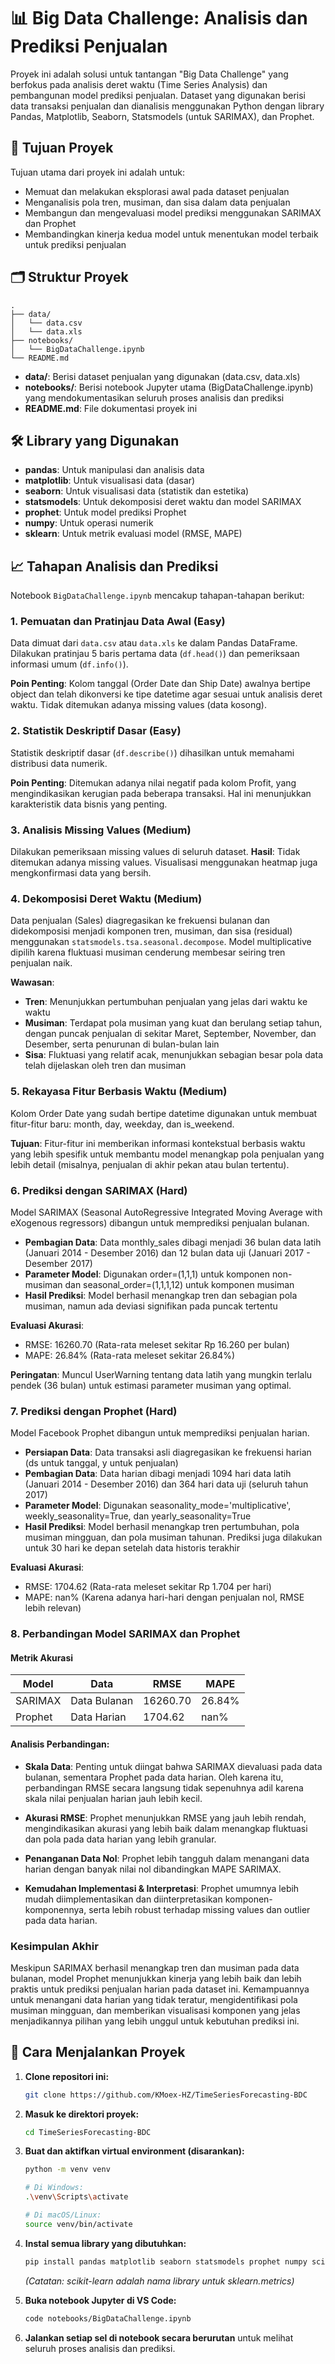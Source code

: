 # 📊 Big Data Challenge: Analisis dan Prediksi Penjualan

Proyek ini adalah solusi untuk tantangan "Big Data Challenge" yang berfokus pada analisis deret waktu (Time Series Analysis) dan pembangunan model prediksi penjualan. Dataset yang digunakan berisi data transaksi penjualan dan dianalisis menggunakan Python dengan library Pandas, Matplotlib, Seaborn, Statsmodels (untuk SARIMAX), dan Prophet.

## 🚀 Tujuan Proyek

Tujuan utama dari proyek ini adalah untuk:
- Memuat dan melakukan eksplorasi awal pada dataset penjualan
- Menganalisis pola tren, musiman, dan sisa dalam data penjualan
- Membangun dan mengevaluasi model prediksi menggunakan SARIMAX dan Prophet
- Membandingkan kinerja kedua model untuk menentukan model terbaik untuk prediksi penjualan

## 🗂️ Struktur Proyek

```
.
├── data/
│   └── data.csv
│   └── data.xls
├── notebooks/
│   └── BigDataChallenge.ipynb
└── README.md
```

- **data/**: Berisi dataset penjualan yang digunakan (data.csv, data.xls)
- **notebooks/**: Berisi notebook Jupyter utama (BigDataChallenge.ipynb) yang mendokumentasikan seluruh proses analisis dan prediksi
- **README.md**: File dokumentasi proyek ini

## 🛠️ Library yang Digunakan

- **pandas**: Untuk manipulasi dan analisis data
- **matplotlib**: Untuk visualisasi data (dasar)
- **seaborn**: Untuk visualisasi data (statistik dan estetika)
- **statsmodels**: Untuk dekomposisi deret waktu dan model SARIMAX
- **prophet**: Untuk model prediksi Prophet
- **numpy**: Untuk operasi numerik
- **sklearn**: Untuk metrik evaluasi model (RMSE, MAPE)

## 📈 Tahapan Analisis dan Prediksi

Notebook `BigDataChallenge.ipynb` mencakup tahapan-tahapan berikut:

### 1. Pemuatan dan Pratinjau Data Awal (Easy)
Data dimuat dari `data.csv` atau `data.xls` ke dalam Pandas DataFrame. Dilakukan pratinjau 5 baris pertama data (`df.head()`) dan pemeriksaan informasi umum (`df.info()`).

**Poin Penting**: Kolom tanggal (Order Date dan Ship Date) awalnya bertipe object dan telah dikonversi ke tipe datetime agar sesuai untuk analisis deret waktu. Tidak ditemukan adanya missing values (data kosong).

### 2. Statistik Deskriptif Dasar (Easy)
Statistik deskriptif dasar (`df.describe()`) dihasilkan untuk memahami distribusi data numerik.

**Poin Penting**: Ditemukan adanya nilai negatif pada kolom Profit, yang mengindikasikan kerugian pada beberapa transaksi. Hal ini menunjukkan karakteristik data bisnis yang penting.

### 3. Analisis Missing Values (Medium)
Dilakukan pemeriksaan missing values di seluruh dataset. **Hasil**: Tidak ditemukan adanya missing values. Visualisasi menggunakan heatmap juga mengkonfirmasi data yang bersih.

### 4. Dekomposisi Deret Waktu (Medium)
Data penjualan (Sales) diagregasikan ke frekuensi bulanan dan didekomposisi menjadi komponen tren, musiman, dan sisa (residual) menggunakan `statsmodels.tsa.seasonal.decompose`. Model multiplicative dipilih karena fluktuasi musiman cenderung membesar seiring tren penjualan naik.

**Wawasan**:
- **Tren**: Menunjukkan pertumbuhan penjualan yang jelas dari waktu ke waktu
- **Musiman**: Terdapat pola musiman yang kuat dan berulang setiap tahun, dengan puncak penjualan di sekitar Maret, September, November, dan Desember, serta penurunan di bulan-bulan lain
- **Sisa**: Fluktuasi yang relatif acak, menunjukkan sebagian besar pola data telah dijelaskan oleh tren dan musiman

### 5. Rekayasa Fitur Berbasis Waktu (Medium)
Kolom Order Date yang sudah bertipe datetime digunakan untuk membuat fitur-fitur baru: month, day, weekday, dan is_weekend.

**Tujuan**: Fitur-fitur ini memberikan informasi kontekstual berbasis waktu yang lebih spesifik untuk membantu model menangkap pola penjualan yang lebih detail (misalnya, penjualan di akhir pekan atau bulan tertentu).

### 6. Prediksi dengan SARIMAX (Hard)
Model SARIMAX (Seasonal AutoRegressive Integrated Moving Average with eXogenous regressors) dibangun untuk memprediksi penjualan bulanan.

- **Pembagian Data**: Data monthly_sales dibagi menjadi 36 bulan data latih (Januari 2014 - Desember 2016) dan 12 bulan data uji (Januari 2017 - Desember 2017)
- **Parameter Model**: Digunakan order=(1,1,1) untuk komponen non-musiman dan seasonal_order=(1,1,1,12) untuk komponen musiman
- **Hasil Prediksi**: Model berhasil menangkap tren dan sebagian pola musiman, namun ada deviasi signifikan pada puncak tertentu

**Evaluasi Akurasi**:
- RMSE: 16260.70 (Rata-rata meleset sekitar Rp 16.260 per bulan)
- MAPE: 26.84% (Rata-rata meleset sekitar 26.84%)

**Peringatan**: Muncul UserWarning tentang data latih yang mungkin terlalu pendek (36 bulan) untuk estimasi parameter musiman yang optimal.

### 7. Prediksi dengan Prophet (Hard)
Model Facebook Prophet dibangun untuk memprediksi penjualan harian.

- **Persiapan Data**: Data transaksi asli diagregasikan ke frekuensi harian (ds untuk tanggal, y untuk penjualan)
- **Pembagian Data**: Data harian dibagi menjadi 1094 hari data latih (Januari 2014 - Desember 2016) dan 364 hari data uji (seluruh tahun 2017)
- **Parameter Model**: Digunakan seasonality_mode='multiplicative', weekly_seasonality=True, dan yearly_seasonality=True
- **Hasil Prediksi**: Model berhasil menangkap tren pertumbuhan, pola musiman mingguan, dan pola musiman tahunan. Prediksi juga dilakukan untuk 30 hari ke depan setelah data historis terakhir

**Evaluasi Akurasi**:
- RMSE: 1704.62 (Rata-rata meleset sekitar Rp 1.704 per hari)
- MAPE: nan% (Karena adanya hari-hari dengan penjualan nol, RMSE lebih relevan)

### 8. Perbandingan Model SARIMAX dan Prophet

#### Metrik Akurasi

| Model | Data | RMSE | MAPE |
|-------|------|------|------|
| SARIMAX | Data Bulanan | 16260.70 | 26.84% |
| Prophet | Data Harian | 1704.62 | nan% |

#### Analisis Perbandingan:

- **Skala Data**: Penting untuk diingat bahwa SARIMAX dievaluasi pada data bulanan, sementara Prophet pada data harian. Oleh karena itu, perbandingan RMSE secara langsung tidak sepenuhnya adil karena skala nilai penjualan harian jauh lebih kecil.

- **Akurasi RMSE**: Prophet menunjukkan RMSE yang jauh lebih rendah, mengindikasikan akurasi yang lebih baik dalam menangkap fluktuasi dan pola pada data harian yang lebih granular.

- **Penanganan Data Nol**: Prophet lebih tangguh dalam menangani data harian dengan banyak nilai nol dibandingkan MAPE SARIMAX.

- **Kemudahan Implementasi & Interpretasi**: Prophet umumnya lebih mudah diimplementasikan dan diinterpretasikan komponen-komponennya, serta lebih robust terhadap missing values dan outlier pada data harian.

### Kesimpulan Akhir

Meskipun SARIMAX berhasil menangkap tren dan musiman pada data bulanan, model Prophet menunjukkan kinerja yang lebih baik dan lebih praktis untuk prediksi penjualan harian pada dataset ini. Kemampuannya untuk menangani data harian yang tidak teratur, mengidentifikasi pola musiman mingguan, dan memberikan visualisasi komponen yang jelas menjadikannya pilihan yang lebih unggul untuk kebutuhan prediksi ini.

## 🚀 Cara Menjalankan Proyek

1. **Clone repositori ini:**
   ```bash
   git clone https://github.com/KMoex-HZ/TimeSeriesForecasting-BDC
   ```

2. **Masuk ke direktori proyek:**
   ```bash
   cd TimeSeriesForecasting-BDC
   ```

3. **Buat dan aktifkan virtual environment (disarankan):**
   ```bash
   python -m venv venv
   
   # Di Windows:
   .\venv\Scripts\activate
   
   # Di macOS/Linux:
   source venv/bin/activate
   ```

4. **Instal semua library yang dibutuhkan:**
   ```bash
   pip install pandas matplotlib seaborn statsmodels prophet numpy scikit-learn
   ```
   *(Catatan: scikit-learn adalah nama library untuk sklearn.metrics)*

5. **Buka notebook Jupyter di VS Code:**
   ```bash
   code notebooks/BigDataChallenge.ipynb
   ```

6. **Jalankan setiap sel di notebook secara berurutan** untuk melihat seluruh proses analisis dan prediksi.
